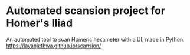 # Automated scansion project for Homer's Iliad
An automated tool to scan Homeric hexameter with a UI, made in Python.
https://layanjethwa.github.io/scansion/
